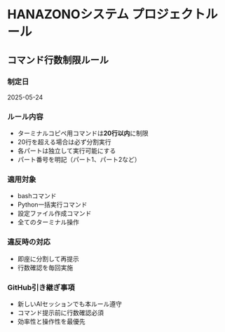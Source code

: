 # HANAZONOシステム プロジェクトルール

## コマンド行数制限ルール

### 制定日
2025-05-24

### ルール内容
- ターミナルコピペ用コマンドは**20行以内**に制限
- 20行を超える場合は必ず分割実行
- 各パートは独立して実行可能にする
- パート番号を明記（パート1、パート2など）

### 適用対象
- bashコマンド
- Python一括実行コマンド
- 設定ファイル作成コマンド
- 全てのターミナル操作

### 違反時の対応
- 即座に分割して再提示
- 行数確認を毎回実施

### GitHub引き継ぎ事項
- 新しいAIセッションでも本ルール遵守
- コマンド提示前に行数確認必須
- 効率性と操作性を最優先

